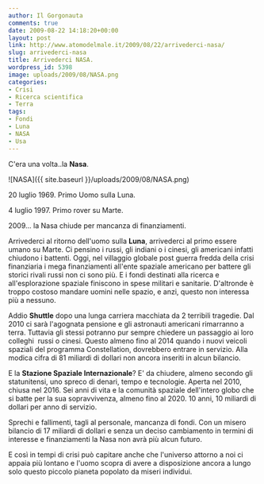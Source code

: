 ```yaml
---
author: Il Gorgonauta
comments: true
date: 2009-08-22 14:18:20+00:00
layout: post
link: http://www.atomodelmale.it/2009/08/22/arrivederci-nasa/
slug: arrivederci-nasa
title: Arrivederci NASA.
wordpress_id: 5398
image: uploads/2009/08/NASA.png
categories:
- Crisi
- Ricerca scientifica
- Terra
tags:
- Fondi
- Luna
- NASA
- Usa
---
```


C'era una volta..la **Nasa**.

![NASA]({{ site.baseurl }}/uploads/2009/08/NASA.png)

20 luglio 1969. Primo Uomo sulla Luna.

4 luglio 1997. Primo rover su Marte.

2009... la Nasa chiude per mancanza di finanziamenti.

Arrivederci al ritorno dell'uomo sulla **Luna**, arrivederci al primo essere umano su Marte. Ci pensino i russi, gli indiani o i cinesi, gli americani infatti chiudono i battenti. Oggi, nel villaggio globale post guerra fredda della crisi finanziaria i mega finanziamenti all'ente spaziale americano per battere gli storici rivali russi non ci sono più. E i fondi destinati alla ricerca e all'esplorazione spaziale finiscono in spese militari e sanitarie. D'altronde è troppo costoso mandare uomini nelle spazio, e anzi, questo non interessa più a nessuno.

Addio **Shuttle** dopo una lunga carriera macchiata da 2 terribili tragedie. Dal 2010 ci sarà l'agognata pensione e gli astronauti americani rimarranno a terra. Tuttavia gli stessi potranno pur sempre chiedere un passaggio ai loro colleghi  russi o cinesi. Questo almeno fino al 2014 quando i nuovi veicoli spaziali del programma Constellation, dovrebbero entrare in servizio. Alla modica cifra di 81 miliardi di dollari non ancora inseriti in alcun bilancio.

E la **Stazione Spaziale Internazionale**? E' da chiudere, almeno secondo gli statunitensi, uno spreco di denari, tempo e tecnologie. Aperta nel 2010, chiusa nel 2016. Sei anni di vita e la comunità spaziale dell'intero globo che si batte per la sua sopravvivenza, almeno fino al 2020. 10 anni, 10 miliardi di dollari per anno di servizio.

Sprechi e fallimenti, tagli al personale, mancanza di fondi. Con un misero bilancio di 17 miliardi di dollari e senza un deciso cambiamento in termini di interesse e finanziamenti la Nasa non avrà più alcun futuro.

E così in tempi di crisi può capitare anche che l'universo attorno a noi ci appaia più lontano e l'uomo scopra di avere a disposizione ancora a lungo solo questo piccolo pianeta popolato da miseri individui.
